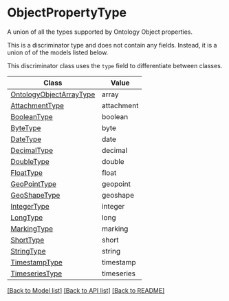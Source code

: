 # ObjectPropertyType

A union of all the types supported by Ontology Object properties.


This is a discriminator type and does not contain any fields. Instead, it is a union
of of the models listed below.

This discriminator class uses the `type` field to differentiate between classes.

| Class | Value
| ------------ | -------------
[OntologyObjectArrayType](OntologyObjectArrayType.md) | array
[AttachmentType](AttachmentType.md) | attachment
[BooleanType](BooleanType.md) | boolean
[ByteType](ByteType.md) | byte
[DateType](DateType.md) | date
[DecimalType](DecimalType.md) | decimal
[DoubleType](DoubleType.md) | double
[FloatType](FloatType.md) | float
[GeoPointType](GeoPointType.md) | geopoint
[GeoShapeType](GeoShapeType.md) | geoshape
[IntegerType](IntegerType.md) | integer
[LongType](LongType.md) | long
[MarkingType](MarkingType.md) | marking
[ShortType](ShortType.md) | short
[StringType](StringType.md) | string
[TimestampType](TimestampType.md) | timestamp
[TimeseriesType](TimeseriesType.md) | timeseries


[[Back to Model list]](../../../README.md#models-v1-link) [[Back to API list]](../../../README.md#apis-v1-link) [[Back to README]](../../../README.md)
